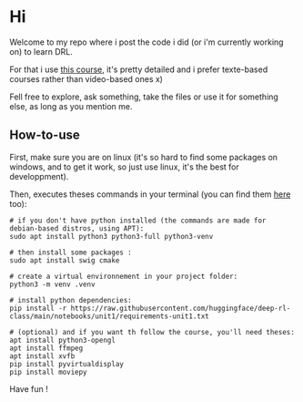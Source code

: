 # Hi

Welcome to my repo where i post the code i did (or i'm currently working on) to learn DRL.

For that i use [this course](https://huggingface.co/learn/deep-rl-course/unit0/introduction), it's pretty detailed and i prefer texte-based courses rather than video-based ones x)

Fell free to explore, ask something, take the files or use it for something else, as long as you mention me.

## How-to-use

First, make sure you are on linux (it's so hard to find some packages on windows, and to get it work, so just use linux, it's the best for developpment).

Then, executes theses commands in your terminal (you can find them [here](https://huggingface.co/learn/deep-rl-course/unit1/hands-on#install-dependencies-and-create-a-virtual-screen-) too):
```
# if you don't have python installed (the commands are made for debian-based distros, using APT):
sudo apt install python3 python3-full python3-venv

# then install some packages :
sudo apt install swig cmake

# create a virtual environnement in your project folder:
python3 -m venv .venv

# install python dependencies:
pip install -r https://raw.githubusercontent.com/huggingface/deep-rl-class/main/notebooks/unit1/requirements-unit1.txt

# (optional) and if you want th follow the course, you'll need theses:
apt install python3-opengl
apt install ffmpeg
apt install xvfb
pip install pyvirtualdisplay
pip install moviepy
```
Have fun !